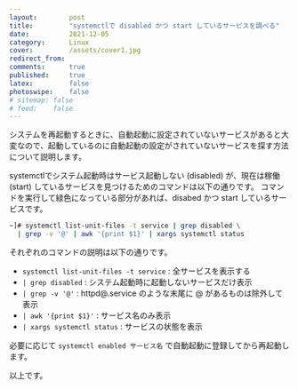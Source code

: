 ```yaml
---
layout:        post
title:         "systemctlで disabled かつ start しているサービスを調べる"
date:          2021-12-05
category:      Linux
cover:         /assets/cover1.jpg
redirect_from:
comments:      true
published:     true
latex:         false
photoswipe:    false
# sitemap: false
# feed:    false
---
```


システムを再起動するときに、自動起動に設定されていないサービスがあると大変なので、起動しているのに自動起動の設定がされていないサービスを探す方法について説明します。

systemctlでシステム起動時はサービス起動しない (disabled) が、現在は稼働 (start) しているサービスを見つけるためのコマンドは以下の通りです。
コマンドを実行して緑色になっている部分があれば、disabed かつ start しているサービスです。
```bash
~]# systemctl list-unit-files -t service | grep disabled \
  | grep -v '@' | awk '{print $1}' | xargs systemctl status
```
それぞれのコマンドの説明は以下の通りです。
- `systemctl list-unit-files -t service` : 全サービスを表示する
- `| grep disabled` : システム起動時に起動しないサービスだけ表示
- `| grep -v '@'` : httpd@.service のような末尾に @ があるものは除外して表示
- `| awk '{print $1}'` : サービス名のみ表示
- `| xargs systemctl status` : サービスの状態を表示

必要に応じて `systemctl enabled サービス名` で自動起動に登録してから再起動します。

以上です。
